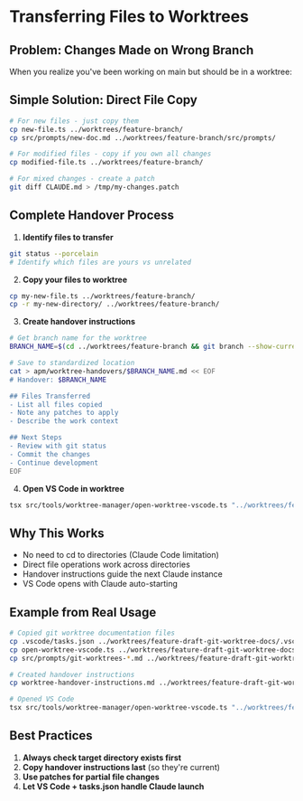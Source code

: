 # Transferring Files to Worktrees

## Problem: Changes Made on Wrong Branch

When you realize you've been working on main but should be in a worktree:

## Simple Solution: Direct File Copy

```bash
# For new files - just copy them
cp new-file.ts ../worktrees/feature-branch/
cp src/prompts/new-doc.md ../worktrees/feature-branch/src/prompts/

# For modified files - copy if you own all changes
cp modified-file.ts ../worktrees/feature-branch/

# For mixed changes - create a patch
git diff CLAUDE.md > /tmp/my-changes.patch
```

## Complete Handover Process

1. **Identify files to transfer**
```bash
git status --porcelain
# Identify which files are yours vs unrelated
```

2. **Copy your files to worktree**
```bash
cp my-new-file.ts ../worktrees/feature-branch/
cp -r my-new-directory/ ../worktrees/feature-branch/
```

3. **Create handover instructions**
```bash
# Get branch name for the worktree
BRANCH_NAME=$(cd ../worktrees/feature-branch && git branch --show-current)

# Save to standardized location
cat > apm/worktree-handovers/$BRANCH_NAME.md << EOF
# Handover: $BRANCH_NAME

## Files Transferred
- List all files copied
- Note any patches to apply
- Describe the work context

## Next Steps
- Review with git status
- Commit the changes
- Continue development
EOF
```

4. **Open VS Code in worktree**
```bash
tsx src/tools/worktree-manager/open-worktree-vscode.ts "../worktrees/feature-branch"
```

## Why This Works

- No need to cd to directories (Claude Code limitation)
- Direct file operations work across directories
- Handover instructions guide the next Claude instance
- VS Code opens with Claude auto-starting

## Example from Real Usage

```bash
# Copied git worktree documentation files
cp .vscode/tasks.json ../worktrees/feature-draft-git-worktree-docs/.vscode/
cp open-worktree-vscode.ts ../worktrees/feature-draft-git-worktree-docs/
cp src/prompts/git-worktrees-*.md ../worktrees/feature-draft-git-worktree-docs/src/prompts/

# Created handover instructions
cp worktree-handover-instructions.md ../worktrees/feature-draft-git-worktree-docs/

# Opened VS Code
tsx src/tools/worktree-manager/open-worktree-vscode.ts "../worktrees/feature-draft-git-worktree-docs"
```

## Best Practices

1. **Always check target directory exists first**
2. **Copy handover instructions last** (so they're current)
3. **Use patches for partial file changes**
4. **Let VS Code + tasks.json handle Claude launch**